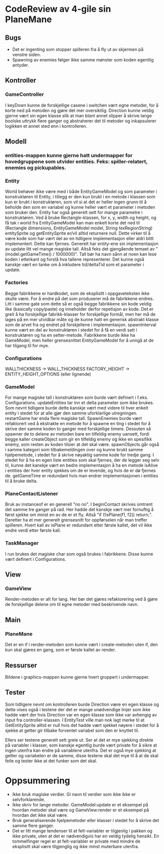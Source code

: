 # CodeReview av 4-gile sin PlaneMane

## Bugs
- Det er ingenting som stopper spilleren fra å fly ut av skjermen på venstre siden.
- Spawning av enemies følger ikke samme mønster som koden egentlig antyder.

## Kontroller

### GameController
I keyDown kunne de forskjellige casene i switchen vært egne metoder, for å korte ned på metoden og gjøre det mer oversiktlig.
Direction kunne veldig gjerne vært sin egen klasse slik at man blant annet slipper å skrive lange boolske uttrykk flere ganger og abstraherer det til metoder og inkapsulerer logikken et annet sted enn i kontrolleren.

## Modell

### entities-mappen kunne gjerne hatt undermapper for hovedgruppene som utvider entities. Feks: spiller-relatert, enemies og pickupables.

### Entity
World behøver ikke være med i både EntityGameModel og som parameter i konstruktøren til Entity, i tillegg er den kun brukt i en metode i klassen som kun er brukt i konstruktøren, som vil si at det er heller ingen grunn til å beholde den som en variabel og kunne heller vært et parameter i metoden som bruker den.
Entity har også generelt sett for mange parametre i konstruktøren. Ved å bruke Rectangle-klassen, for x, y, width og height, og få tak i world fra EntityGameModel kan man enkelt korte det ned til (Rectangle dimensions, EntityGameModel model, String texRegionString)
entitySprite og getEntitySprite er/vil alltid returnere null. Dette virker til å være kode som har vært del av en tidligere implementasjon eller aldri blitt implementert. Dette kan fjernes.
Generelt har entity-ene sin implementasjon av update litt vel mange magiske tall. Altså feks det gjengående temaet av "(model.getGameTime() / 1000000)". Tall bør ha navn sånn at noen kan lese koden i etterkant og forstå hva tallene representerer. Det kunne også kanskje vært en tanke om å inkludere tid/deltaTid som et parameter i update.

### Factories
Begge fabrikkene er hardkodet, som de eksplisitt i oppgaveteksten ikke skulle være. For å endre på det som produserer må de fabrikkene endres. Litt i samme gate som dette så er også begge fabrikkene sin kode veldig like (basically copy/paste) og inneholder derfor repetisjon av kode. Det er greit å ha forskjellige fabrikk-klasser for forskjellige formål, men her må de lages på en mer utvidbar måte og de kunne hatt en generisk abstrakt klasse som de arvet fra og endret på forskjellene i implementasjon.
spawnInterval kunne vært en del av konstruktøren i stedet for å få en verdi satt i konstruktøren og ha en setter-metode.
Fabrikkene burde ikke ha GameModel, men heller grensesnittet EntityGameModel for å unngå at de har tilgang til for mye.

### Configurations
WALLTHICKNESS -> WALL_THICKNESS
FACTORY_HEIGHT -> ENTITY_HEIGHT_OPTIONS (eller lignende)

### GameModel
For mange magiske tall i konstruktøren som burde vært definert i f.eks. Configurations.
updateEntities tar inn et delta parameter som ikke brukes. Som nevnt tidligere burde dette kanskje vært med videre til hver enkelt entity i stedet for at alle gjør den samme uforklarlige utregningen. 
restartGame har enda flere magiske tall.
SpawnEnemies burde vært refaktorert ved å ekstrakte en metode for å spawne en ting i stedet for å skrive den samme koden to ganger med forskjellige timere. Dessuten så spawner de to delene av metoden bare en tilfeldig enemy uansett, fordi begge kaller createObject som gir en tilfeldig enemy og ikke en spesifikk enemy, som resten av koden tilsier at det skal være.
spawnObjects går også i samme kategori som tilbakemeldingen over og kunne brukt samme hjelpemetode, i stedet for å skrive nøyaktig samme kode for tredje gang.
I stedet for å ha en egen liste entities som skal fjernes, der de legger seg selv til, kunne det kanskje vært en bedre implementasjon å ha en metode isAlive i entities der hver entity sjekkes om de er levende, og hvis de er dø fjernes de.
getGameTime er redundant hvis man endrer implementasjonen i entities til å bruke delta.

### PlaneContactListener
Bruk av instanceof er en generell "no no".
I beginContact skrives omtrent det samme tre ganger på rad. Her hadde det kanskje vært mer fornuftig å først sjekke om minst en av de er et fly. Altså "if (!isPlane(f1, f2)) return;". Deretter ha et mer generelt grensesnitt for oppførselen når man treffer spilleren. Hvert kall av isPlane er redundant etter første kallet, det vil ikke endre verdi etter første kall.

### TaskManager
I run brukes det magiske char som også brukes i fabrikkene. Disse kunne vært definert i Configurations.

## View

### GameView
Render-metoden er alt for lang. Her bør det gjøres refaktorering ved å gjøre de forskjellige delene om til egne metoder med beskrivende navn.

## Main

### PlaneMane
Det er en if i render-metoden som kunne vært i create-metoden uten if, den kun skal gjøres en gang, som er første kallet av render.

## Ressurser
Bildene i graphics-mappen kunne gjerne hvert gruppert i undermapper.

## Tester
Som tidligere nevnt om kontrolleren burde Direction være en egen klasse og dette vises også i testene der det er mange unødvendige linjer som ikke hadde vært der hvis Direction var en egen klasse som ikke var avhengig av input fra controller-klassen.
I EntityTest ville man nok lagt merke til at GetEntitySprite alltid er null hvis det hadde vært sjekket nøyere i stedet for å sjekke at getter gir tilbake forventet variabel som den er knyttet til.

Ellers ser testene generelt sett greie ut. Ser at det er mye sjekking direkte på variabler i klasser, som kanskje egentlig burde vært private for å sikre at ingen utenfra kan endre på variablene utenfra. Det er også mye sjekking at getter og variabelen er de samme, disse testene skal det mye til å at de skal feile og tester ikke at det funker som det skal.


# Oppsummering
- Ikke bruk magiske verdier. Gi navn til verdier som ikke ikke er selvforklarende.
- Ikke skriv for lange metoder. GameModel:update er et eksempel på hvordan metoder skal være og GameView:render er et eksempel på hvordan det ikke skal være.
- Bruk generaliserende hjelpemetoder eller klasser i stedet for å skrive det samme flere ganger.
- Det er litt mange tendenser til at felt-variabler er tilgjenlig i pakken og ikke private, uten at det er nødvendigvis har en veldig tydelig hensikt. En tommelfinger regel er at felt-variabler er private med mindre de eksplisitt skal være tilgjenglig og ikke minst muterbare utenfra.
